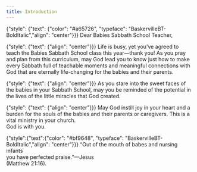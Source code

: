 ```yaml
---
title: Introduction
---
```


{"style": {"text": {"color": "#a65726", "typeface": "BaskervilleBT-BoldItalic","align": "center"}}}
Dear Babies Sabbath School Teacher,

{"style": {"text": {"align": "center"}}}
Life is busy, yet you’ve agreed to teach the Babies Sabbath School class this year—thank you! As you pray and plan from this curriculum, may God lead you to know just how to make every Sabbath full of teachable moments and meaningful connections with God that are eternally life-changing for the babies and their parents.

{"style": {"text": {"align": "center"}}}
As you stare into the sweet faces of the babies in your Sabbath School, may you be reminded of the potential in the lives of the little miracles that God created.

{"style": {"text": {"align": "center"}}}
May God instill joy in your heart and a burden for the souls of the babies and their parents or caregivers. This is a vital ministry in your church.\
God is with you.

{"style":{"text":{"color": "#bf9648", "typeface": "BaskervilleBT-BoldItalic","align": "center"}}}
“Out of the mouth of babes and nursing infants\
you have perfected praise.”—Jesus\
(Matthew 21:16).